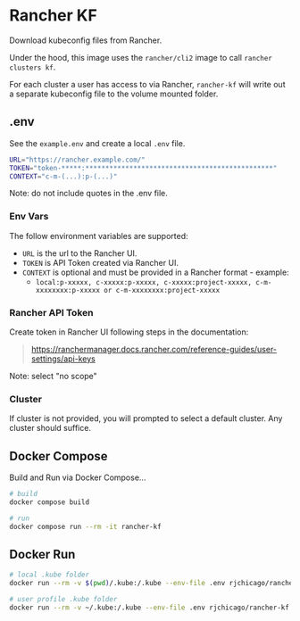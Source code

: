 # Rancher KF

Download kubeconfig files from Rancher.

Under the hood, this image uses the `rancher/cli2` image to call `rancher clusters kf`.

For each cluster a user has access to via Rancher, `rancher-kf` will write out a separate kubeconfig file to the volume mounted folder.

## .env

See the `example.env` and create a local `.env` file.

``` sh
URL="https://rancher.example.com/"
TOKEN="token-*****:***********************************************"
CONTEXT="c-m-(...):p-(...)"
```

Note: do not include quotes in the .env file.

### Env Vars

The follow environment variables are supported:

* `URL` is the url to the Rancher UI.
* `TOKEN` is API Token created via Rancher UI.
* `CONTEXT` is optional and must be provided in a Rancher format - example:
  * `local:p-xxxxx, c-xxxxx:p-xxxxx, c-xxxxx:project-xxxxx, c-m-xxxxxxxx:p-xxxxx or c-m-xxxxxxxx:project-xxxxx`

### Rancher API Token

Create token in Rancher UI following steps in the documentation:
> <https://ranchermanager.docs.rancher.com/reference-guides/user-settings/api-keys>

Note: select "no scope"

### Cluster

If cluster is not provided, you will prompted to select a default cluster. Any cluster should suffice.

## Docker Compose

Build and Run via Docker Compose...

``` sh
# build
docker compose build

# run
docker compose run --rm -it rancher-kf
```

## Docker Run

``` sh
# local .kube folder
docker run --rm -v $(pwd)/.kube:/.kube --env-file .env rjchicago/rancher-kf

# user profile .kube folder
docker run --rm -v ~/.kube:/.kube --env-file .env rjchicago/rancher-kf
```
